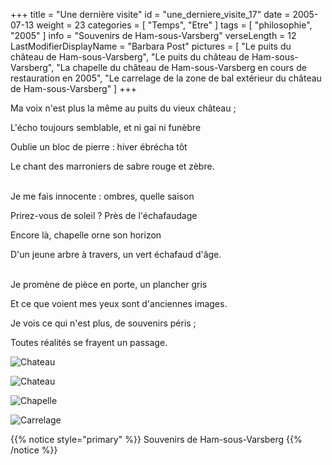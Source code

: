 +++
title = "Une dernière visite"
id = "une_derniere_visite_17"
date = 2005-07-13
weight = 23
categories = [ "Temps", "Etre" ]
tags = [ "philosophie", "2005" ]
info = "Souvenirs de Ham-sous-Varsberg"
verseLength = 12
LastModifierDisplayName = "Barbara Post"
pictures = [
  "Le puits du château de Ham-sous-Varsberg",
  "Le puits du château de Ham-sous-Varsberg",
  "La chapelle du château de Ham-sous-Varsberg en cours de restauration en 2005",
  "Le carrelage de la zone de bal extérieur du château de Ham-sous-Varsberg"
]
+++

Ma voix n'est plus la même au puits du vieux château ;

L'écho toujours semblable, et ni gai ni funèbre

Oublie un bloc de pierre : hiver ébrécha tôt

Le chant des marroniers de sabre rouge et zèbre.

 \
Je me fais innocente : ombres, quelle saison

Prirez-vous de soleil ? Près de l'échafaudage

Encore là, chapelle orne son horizon

D'un jeune arbre à travers, un vert échafaud d'âge.

 \
Je promène de pièce en porte, un plancher gris

Et ce que voient mes yeux sont d'anciennes images.

Je vois ce qui n'est plus, de souvenirs péris ;

Toutes réalités se frayent un passage.

![Chateau](/images/une_derniere_visite_17_0.jpg "Le puits du château de Ham-sous-Varsberg")

![Chateau](/images/une_derniere_visite_17_1.jpg "Le puits du château de Ham-sous-Varsberg")

![Chapelle](/images/une_derniere_visite_17_2.jpg "La chapelle du château de Ham-sous-Varsberg en cours de restauration en 2005")

![Carrelage](/images/une_derniere_visite_17_3.jpg "Le carrelage de la zone de bal extérieur du château de Ham-sous-Varsberg")

{{% notice style="primary" %}}
Souvenirs de Ham-sous-Varsberg
{{% /notice %}}
